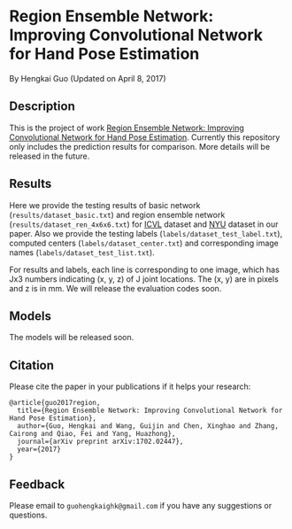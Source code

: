 # Region Ensemble Network: Improving Convolutional Network for Hand Pose Estimation
By Hengkai Guo (Updated on April 8, 2017)

## Description
This is the project of work [Region Ensemble Network: Improving Convolutional Network for Hand Pose Estimation](https://arxiv.org/abs/1702.02447). Currently this repository only includes the prediction results for comparison. More details will be released in the future.

## Results
Here we provide the testing results of basic network (`results/dataset_basic.txt`) and region ensemble network (`results/dataset_ren_4x6x6.txt`) for [ICVL](http://www.iis.ee.ic.ac.uk/~dtang/hand.html) dataset and [NYU](http://cims.nyu.edu/~tompson/NYU_Hand_Pose_Dataset.htm) dataset in our paper. Also we provide the testing labels (`labels/dataset_test_label.txt`), computed centers (`labels/dataset_center.txt`) and corresponding image names (`labels/dataset_test_list.txt`).

For results and labels, each line is corresponding to one image, which has Jx3 numbers indicating (x, y, z) of J joint locations. The (x, y) are in pixels and z is in mm. We will release the evaluation codes soon.

## Models
The models will be released soon.

## Citation
Please cite the paper in your publications if it helps your research:

```
@article{guo2017region,
  title={Region Ensemble Network: Improving Convolutional Network for Hand Pose Estimation},
  author={Guo, Hengkai and Wang, Guijin and Chen, Xinghao and Zhang, Cairong and Qiao, Fei and Yang, Huazhong},
  journal={arXiv preprint arXiv:1702.02447},
  year={2017}
}
```

## Feedback
Please email to `guohengkaighk@gmail.com` if you have any suggestions or questions.

